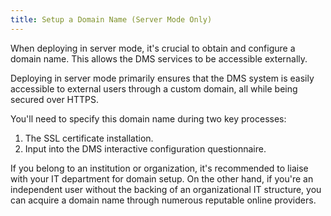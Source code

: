 ```yaml
---
title: Setup a Domain Name (Server Mode Only)
---
```


When deploying in server mode, it's crucial to obtain and configure a domain name. This allows the DMS services to be accessible externally.

Deploying in server mode primarily ensures that the DMS system is easily accessible to external users through a custom domain, all while being secured over HTTPS.

You'll need to specify this domain name during two key processes:

1. The SSL certificate installation.
2. Input into the DMS interactive configuration questionnaire.

If you belong to an institution or organization, it's recommended to liaise with your IT department for domain setup. On the other hand, if you're an independent user without the backing of an organizational IT structure, you can acquire a domain name through numerous reputable online providers.
